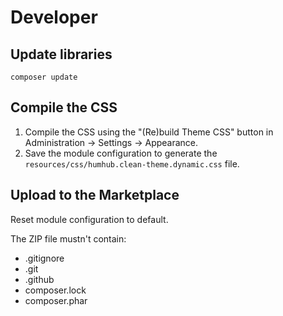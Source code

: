 # Developer

## Update libraries

```shell
composer update
```

## Compile the CSS

1. Compile the CSS using the "(Re)build Theme CSS" button in Administration -> Settings -> Appearance.
2. Save the module configuration to generate the `resources/css/humhub.clean-theme.dynamic.css` file.

## Upload to the Marketplace

Reset module configuration to default.

The ZIP file mustn't contain:
- .gitignore
- .git
- .github
- composer.lock
- composer.phar
